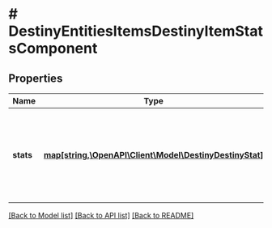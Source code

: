 # # DestinyEntitiesItemsDestinyItemStatsComponent

## Properties

Name | Type | Description | Notes
------------ | ------------- | ------------- | -------------
**stats** | [**map[string,\OpenAPI\Client\Model\DestinyDestinyStat]**](DestinyDestinyStat.md) | If the item has stats that it provides (damage, defense, etc...), it will be given here. | [optional]

[[Back to Model list]](../../README.md#models) [[Back to API list]](../../README.md#endpoints) [[Back to README]](../../README.md)
